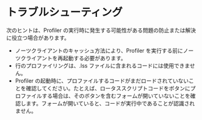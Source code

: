 # トラブルシューティング

次のヒントは、Profiler の実行時に発生する可能性がある問題の防止または解決に役立つ場合があります。

* ノーツクライアントのキャッシュ方法により、Profiler を実行する前にノーツクライアントを再起動する必要があります。
* 行のプロファイリングは、.lss ファイルに含まれるコードには使用できません。
* Profiler の起動時に、プロファイルするコードがまだロードされていないことを確認してください。たとえば、ロータススクリプトコードをボタンにプロファイルする場合は、そのボタンを含むフォームが開いていないことを確認します。フォームが開いていると、コードが実行中であることが認識されません。